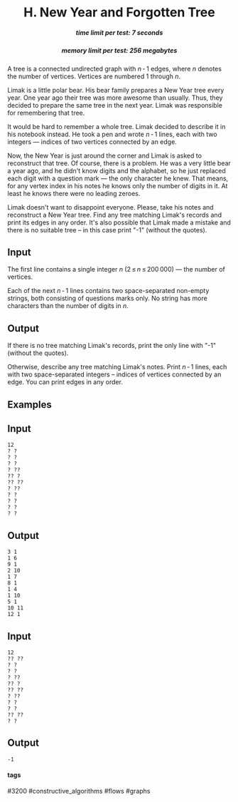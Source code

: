 <h1 style='text-align: center;'> H. New Year and Forgotten Tree</h1>

<h5 style='text-align: center;'>time limit per test: 7 seconds</h5>
<h5 style='text-align: center;'>memory limit per test: 256 megabytes</h5>

A tree is a connected undirected graph with *n* - 1 edges, where *n* denotes the number of vertices. Vertices are numbered 1 through *n*.

Limak is a little polar bear. His bear family prepares a New Year tree every year. One year ago their tree was more awesome than usually. Thus, they decided to prepare the same tree in the next year. Limak was responsible for remembering that tree.

It would be hard to remember a whole tree. Limak decided to describe it in his notebook instead. He took a pen and wrote *n* - 1 lines, each with two integers — indices of two vertices connected by an edge.

Now, the New Year is just around the corner and Limak is asked to reconstruct that tree. Of course, there is a problem. He was a very little bear a year ago, and he didn't know digits and the alphabet, so he just replaced each digit with a question mark — the only character he knew. That means, for any vertex index in his notes he knows only the number of digits in it. At least he knows there were no leading zeroes.

Limak doesn't want to disappoint everyone. Please, take his notes and reconstruct a New Year tree. Find any tree matching Limak's records and print its edges in any order. It's also possible that Limak made a mistake and there is no suitable tree – in this case print "-1" (without the quotes).

## Input

The first line contains a single integer *n* (2 ≤ *n* ≤ 200 000) — the number of vertices.

Each of the next *n* - 1 lines contains two space-separated non-empty strings, both consisting of questions marks only. No string has more characters than the number of digits in *n*.

## Output

If there is no tree matching Limak's records, print the only line with "-1" (without the quotes).

Otherwise, describe any tree matching Limak's notes. Print *n* - 1 lines, each with two space-separated integers – indices of vertices connected by an edge. You can print edges in any order.

## Examples

## Input


```
12  
? ?  
? ?  
? ?  
? ??  
?? ?  
?? ??  
? ??  
? ?  
? ?  
? ?  
? ?  

```
## Output


```
3 1  
1 6  
9 1  
2 10  
1 7  
8 1  
1 4  
1 10  
5 1  
10 11  
12 1  

```
## Input


```
12  
?? ??  
? ?  
? ?  
? ??  
?? ?  
?? ??  
? ??  
? ?  
? ?  
?? ??  
? ?  

```
## Output


```
-1  

```


#### tags 

#3200 #constructive_algorithms #flows #graphs 